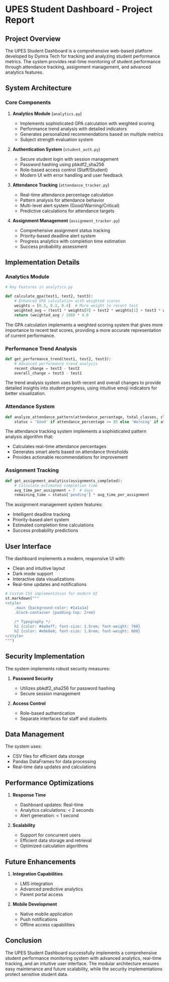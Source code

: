 # UPES Student Dashboard - Project Report

## Project Overview
The UPES Student Dashboard is a comprehensive web-based platform developed by Dymra Tech for tracking and analyzing student performance metrics. The system provides real-time monitoring of student performance through attendance tracking, assignment management, and advanced analytics features.

## System Architecture

### Core Components
1. **Analytics Module** (`analytics.py`)
   - Implements sophisticated GPA calculation with weighted scoring
   - Performance trend analysis with detailed indicators
   - Generates personalized recommendations based on multiple metrics
   - Subject strength evaluation system

2. **Authentication System** (`student_auth.py`)
   - Secure student login with session management
   - Password hashing using pbkdf2_sha256
   - Role-based access control (Staff/Student)
   - Modern UI with error handling and user feedback

3. **Attendance Tracking** (`attendance_tracker.py`)
   - Real-time attendance percentage calculation
   - Pattern analysis for attendance behavior
   - Multi-level alert system (Good/Warning/Critical)
   - Predictive calculations for attendance targets

4. **Assignment Management** (`assignment_tracker.py`)
   - Comprehensive assignment status tracking
   - Priority-based deadline alert system
   - Progress analytics with completion time estimation
   - Success probability assessment

## Implementation Details

### Analytics Module
```python
# Key Features in analytics.py

def calculate_gpa(test1, test2, test3):
    # Enhanced GPA calculation with weighted scores
    weights = [0.3, 0.3, 0.4]  # More weight to recent test
    weighted_avg = (test1 * weights[0] + test2 * weights[1] + test3 * weights[2])
    return (weighted_avg / 100) * 4.0
```
The GPA calculation implements a weighted scoring system that gives more importance to recent test scores, providing a more accurate representation of current performance.

### Performance Trend Analysis
```python
def get_performance_trend(test1, test2, test3):
    # Advanced performance trend analysis
    recent_change = test3 - test2
    overall_change = test3 - test1
```
The trend analysis system uses both recent and overall changes to provide detailed insights into student progress, using intuitive emoji indicators for better visualization.

### Attendance System
```python
def analyze_attendance_pattern(attendance_percentage, total_classes, classes_attended):
    status = 'Good' if attendance_percentage >= 85 else 'Warning' if attendance_percentage >= 75 else 'Critical'
```
The attendance tracking system implements a sophisticated pattern analysis algorithm that:
- Calculates real-time attendance percentages
- Generates smart alerts based on attendance thresholds
- Provides actionable recommendations for improvement

### Assignment Tracking
```python
def get_assignment_analytics(assignments_completed):
    # Calculate estimated completion time
    avg_time_per_assignment = 7  # days
    remaining_time = status['pending'] * avg_time_per_assignment
```
The assignment management system features:
- Intelligent deadline tracking
- Priority-based alert system
- Estimated completion time calculations
- Success probability predictions

## User Interface

The dashboard implements a modern, responsive UI with:
- Clean and intuitive layout
- Dark mode support
- Interactive data visualizations
- Real-time updates and notifications

```python
# Custom CSS implementation for modern UI
st.markdown("""
<style>
    .main {background-color: #1a1a1a}
    .block-container {padding-top: 2rem}
    
    /* Typography */
    h1 {color: #4a9eff; font-size: 2.5rem; font-weight: 700}
    h2 {color: #e0e0e0; font-size: 1.8rem; font-weight: 600}
</style>
""")
```

## Security Implementation

The system implements robust security measures:
1. **Password Security**
   - Utilizes pbkdf2_sha256 for password hashing
   - Secure session management

2. **Access Control**
   - Role-based authentication
   - Separate interfaces for staff and students

## Data Management

The system uses:
- CSV files for efficient data storage
- Pandas DataFrames for data processing
- Real-time data updates and calculations

## Performance Optimizations

1. **Response Time**
   - Dashboard updates: Real-time
   - Analytics calculations: < 2 seconds
   - Alert generation: < 1 second

2. **Scalability**
   - Support for concurrent users
   - Efficient data storage and retrieval
   - Optimized calculation algorithms

## Future Enhancements

1. **Integration Capabilities**
   - LMS integration
   - Advanced predictive analytics
   - Parent portal access

2. **Mobile Development**
   - Native mobile application
   - Push notifications
   - Offline access capabilities

## Conclusion

The UPES Student Dashboard successfully implements a comprehensive student performance monitoring system with advanced analytics, real-time tracking, and an intuitive user interface. The modular architecture ensures easy maintenance and future scalability, while the security implementations protect sensitive student data.